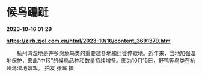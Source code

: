 # 候鸟蹁跹

**2023-10-16 01:29**

**https://zjrb.zjol.com.cn/html/2023-10/16/content_3691379.htm**

　　杭州湾湿地是许多濒危鸟类的重要越冬地和迁徙停歇地。近年来，当地加强湿地保护，来此“中转”的候鸟品种和数量持续增多。图为10月15日，野鸭等鸟类在杭州湾湿地嬉戏。 拍友 张辉 摄